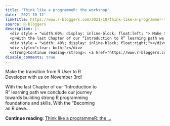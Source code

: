 ```yaml
---
title: 'Think like a programmeR: the workshop'
date: '2021-10-12'
linkTitle: https://www.r-bloggers.com/2021/10/think-like-a-programmer-the-workshop/
source: R-bloggers
description: |-
  <div style = "width:60%; display: inline-block; float:left; "> Make the transition from R User to R Developer with us on November 3rd!</p>
  <p>With the last Chapter of our “Introduction to R” learning path we conclude our journey towards building strong R programming foundations and skills. With the “Becoming an R deve...</p></div>
  <div style = "width: 40%; display: inline-block; float:right;"></div>
  <div style="clear: both;"></div>
  <strong>Continue reading</strong>: <a href="https://www.r-bloggers.com/2021/10/think-like-a-programmer-the-workshop/">Think like a programmeR: the ...
disable_comments: true
---
```

<div style = "width:60%; display: inline-block; float:left; "> Make the transition from R User to R Developer with us on November 3rd!</p>
<p>With the last Chapter of our “Introduction to R” learning path we conclude our journey towards building strong R programming foundations and skills. With the “Becoming an R deve...</p></div>
<div style = "width: 40%; display: inline-block; float:right;"></div>
<div style="clear: both;"></div>
<strong>Continue reading</strong>: <a href="https://www.r-bloggers.com/2021/10/think-like-a-programmer-the-workshop/">Think like a programmeR: the ...